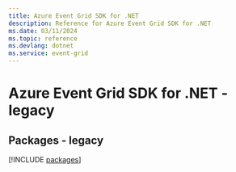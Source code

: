 ```yaml
---
title: Azure Event Grid SDK for .NET
description: Reference for Azure Event Grid SDK for .NET
ms.date: 03/11/2024
ms.topic: reference
ms.devlang: dotnet
ms.service: event-grid
---
```

# Azure Event Grid SDK for .NET - legacy
## Packages - legacy
[!INCLUDE [packages](event-grid-index.md)]
